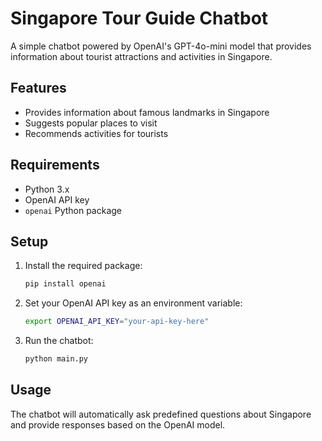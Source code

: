 # Singapore Tour Guide Chatbot

A simple chatbot powered by OpenAI's GPT-4o-mini model that provides information about tourist attractions and activities in Singapore.

## Features

- Provides information about famous landmarks in Singapore
- Suggests popular places to visit
- Recommends activities for tourists

## Requirements

- Python 3.x
- OpenAI API key
- `openai` Python package

## Setup

1. Install the required package:
   ```bash
   pip install openai
   ```

2. Set your OpenAI API key as an environment variable:
   ```bash
   export OPENAI_API_KEY="your-api-key-here"
   ```

3. Run the chatbot:
   ```bash
   python main.py
   ```

## Usage

The chatbot will automatically ask predefined questions about Singapore and provide responses based on the OpenAI model.
